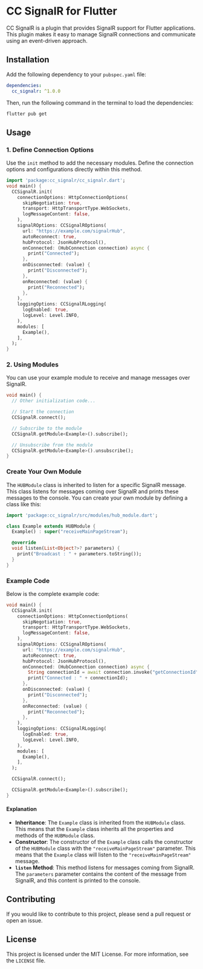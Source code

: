 # CC SignalR for Flutter

CC SignalR is a plugin that provides SignalR support for Flutter applications. This plugin makes it easy to manage SignalR connections and communicate using an event-driven approach.

## Installation

Add the following dependency to your `pubspec.yaml` file:

```yaml
dependencies:
  cc_signalr: ^1.0.0
```

Then, run the following command in the terminal to load the dependencies:

```sh
flutter pub get
```

## Usage

### 1. Define Connection Options

Use the `init` method to add the necessary modules. Define the connection options and configurations directly within this method.

```dart
import 'package:cc_signalr/cc_signalr.dart';
void main() {
  CCSignalR.init(
    connectionOptions: HttpConnectionOptions(
      skipNegotiation: true,
      transport: HttpTransportType.WebSockets,
      logMessageContent: false,
    ),
    signalROptions: CCSignalROptions(
      url: "https://example.com/signalrHub",
      autoReconnect: true,
      hubProtocol: JsonHubProtocol(),
      onConnected: (HubConnection connection) async {
        print("Connected");
      },
      onDisconnected: (value) {
        print("Disconnected");
      },
      onReconnected: (value) {
        print("Reconnected");
      },
    ),
    loggingOptions: CCSignalRLogging(
      logEnabled: true,
      logLevel: Level.INFO,
    ),
    modules: [
      Example(),
    ],
  );
}
```

### 2. Using Modules

You can use your example module to receive and manage messages over SignalR.

```dart
void main() {
  // Other initialization code...

  // Start the connection
  CCSignalR.connect();

  // Subscribe to the module
  CCSignalR.getModule<Example>().subscribe();

  // Unsubscribe from the module
  CCSignalR.getModule<Example>().unsubscribe();
}
```

### Create Your Own Module

The `HUBModule` class is inherited to listen for a specific SignalR message. This class listens for messages coming over SignalR and prints these messages to the console. You can create your own module by defining a class like this:

```dart
import 'package:cc_signalr/src/modules/hub_module.dart';

class Example extends HUBModule {
  Example() : super("receiveMainPageStream");

  @override
  void listen(List<Object?>? parameters) {
    print("Broadcast : " + parameters.toString());
  }
}
```

### Example Code

Below is the complete example code:

```dart
void main() {
  CCSignalR.init(
    connectionOptions: HttpConnectionOptions(
      skipNegotiation: true,
      transport: HttpTransportType.WebSockets,
      logMessageContent: false,
    ),
    signalROptions: CCSignalROptions(
      url: "https://example.com/signalrHub",
      autoReconnect: true,
      hubProtocol: JsonHubProtocol(),
      onConnected: (HubConnection connection) async {
        String connectionId = await connection.invoke("getConnectionId") as String;
        print("Connected : " + connectionId);
      },
      onDisconnected: (value) {
        print("Disconnected");
      },
      onReconnected: (value) {
        print("Reconnected");
      },
    ),
    loggingOptions: CCSignalRLogging(
      logEnabled: true,
      logLevel: Level.INFO,
    ),
    modules: [
      Example(),
    ],
  );

  CCSignalR.connect();

  CCSignalR.getModule<Example>().subscribe();
}
```

#### Explanation

- **Inheritance**: The `Example` class is inherited from the `HUBModule` class. This means that the `Example` class inherits all the properties and methods of the `HUBModule` class.
- **Constructor**: The constructor of the `Example` class calls the constructor of the `HUBModule` class with the `"receiveMainPageStream"` parameter. This means that the `Example` class will listen to the `"receiveMainPageStream"` message.
- **`listen` Method**: This method listens for messages coming from SignalR. The `parameters` parameter contains the content of the message from SignalR, and this content is printed to the console.

## Contributing

If you would like to contribute to this project, please send a pull request or open an issue.

## License

This project is licensed under the MIT License. For more information, see the `LICENSE` file.
